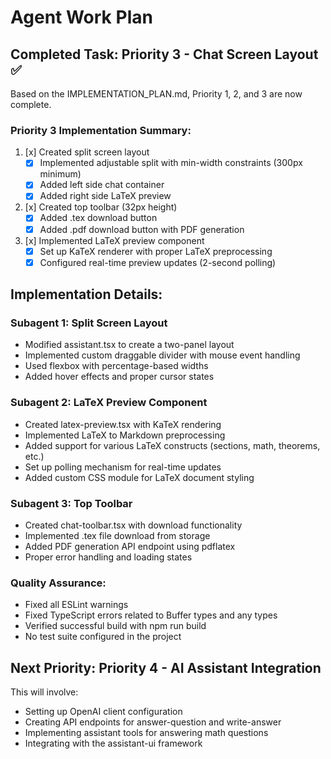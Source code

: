 # Agent Work Plan

## Completed Task: Priority 3 - Chat Screen Layout ✅

Based on the IMPLEMENTATION_PLAN.md, Priority 1, 2, and 3 are now complete.

### Priority 3 Implementation Summary:
1. [x] Created split screen layout
   - [x] Implemented adjustable split with min-width constraints (300px minimum)
   - [x] Added left side chat container
   - [x] Added right side LaTeX preview
2. [x] Created top toolbar (32px height)
   - [x] Added .tex download button
   - [x] Added .pdf download button with PDF generation
3. [x] Implemented LaTeX preview component
   - [x] Set up KaTeX renderer with proper LaTeX preprocessing
   - [x] Configured real-time preview updates (2-second polling)

## Implementation Details:

### Subagent 1: Split Screen Layout
- Modified assistant.tsx to create a two-panel layout
- Implemented custom draggable divider with mouse event handling
- Used flexbox with percentage-based widths
- Added hover effects and proper cursor states

### Subagent 2: LaTeX Preview Component
- Created latex-preview.tsx with KaTeX rendering
- Implemented LaTeX to Markdown preprocessing
- Added support for various LaTeX constructs (sections, math, theorems, etc.)
- Set up polling mechanism for real-time updates
- Added custom CSS module for LaTeX document styling

### Subagent 3: Top Toolbar
- Created chat-toolbar.tsx with download functionality
- Implemented .tex file download from storage
- Added PDF generation API endpoint using pdflatex
- Proper error handling and loading states

### Quality Assurance:
- Fixed all ESLint warnings
- Fixed TypeScript errors related to Buffer types and any types
- Verified successful build with npm run build
- No test suite configured in the project

## Next Priority: Priority 4 - AI Assistant Integration
This will involve:
- Setting up OpenAI client configuration
- Creating API endpoints for answer-question and write-answer
- Implementing assistant tools for answering math questions
- Integrating with the assistant-ui framework